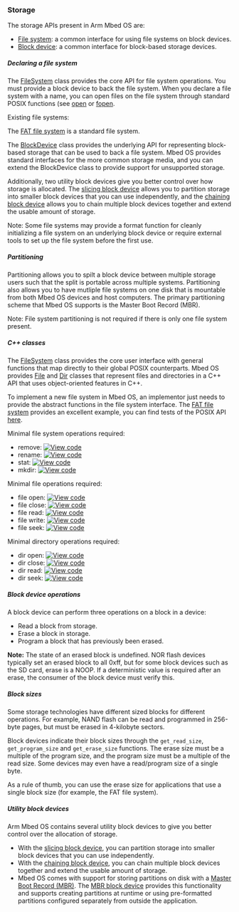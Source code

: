 ### Storage

The storage APIs present in Arm Mbed OS are:

* [File system](filesystem.md): a common interface for using file systems on block devices.
* [Block device](block_device.md): a common interface for block-based storage devices.

##### Declaring a file system

The [FileSystem](https://github.com/ARMmbed/mbed-os/blob/master/features/filesystem/FileSystem.h) class provides the core API for file system operations. You must provide a block device to back the file system. When you declare a file system with a name, you can open files on the file system through standard POSIX functions (see [open](http://pubs.opengroup.org/onlinepubs/009695399/functions/open.html) or [fopen](http://pubs.opengroup.org/onlinepubs/9699919799/functions/fopen.html).

Existing file systems:

The [FAT file system](https://github.com/ARMmbed/mbed-os/tree/master/features/filesystem/fat) is a standard file system.

The [BlockDevice](https://github.com/ARMmbed/mbed-os/blob/master/features/filesystem/bd/BlockDevice.h) class provides the underlying API for representing block-based storage that can be used to back a file system. Mbed OS provides standard interfaces for the more common storage media, and you can extend the BlockDevice class to provide support for unsupported storage.

Additionally, two utility block devices give you better control over how storage is allocated. The [slicing block device](https://github.com/ARMmbed/mbed-os/blob/master/features/filesystem/bd/SlicingBlockDevice.h) allows you to partition storage into smaller block devices that you can use independently, and the [chaining block device](https://github.com/ARMmbed/mbed-os/blob/master/features/filesystem/bd/ChainingBlockDevice.h) allows you to chain multiple block devices together and extend the usable amount of storage.

Note: Some file systems may provide a format function for cleanly initializing a file system on an underlying block device or require external tools to set up the file system before the first use.

##### Partitioning

Partitioning allows you to spilt a block device between multiple storage users such that the split is portable across multiple systems. Partitioning also allows you to have mutliple file systems on one disk that is mountable from both Mbed OS devices and host computers. The primary partitioning scheme that Mbed OS supports is the Master Boot Record (MBR).

Note: File system partitioning is not required if there is only one file system present.

##### C++ classes

The [FileSystem](https://github.com/ARMmbed/mbed-os/blob/master/features/filesystem/FileSystem.h) class provides the core user interface with general functions that map directly to their global POSIX counterparts. Mbed OS provides [File](https://github.com/ARMmbed/mbed-os/blob/master/features/filesystem/File.h) and [Dir](https://github.com/ARMmbed/mbed-os/blob/master/features/filesystem/Dir.h) classes that represent files and directories in a C++ API that uses object-oriented features in C++.

To implement a new file system in Mbed OS, an implementor just needs to provide the abstract functions in the file system interface. The [FAT file system](https://github.com/ARMmbed/mbed-os/blob/master/features/filesystem/fat/FATFileSystem.cpp) provides an excellent example, you can find tests of the POSIX API [here](https://github.com/ARMmbed/sd-driver/tree/master/features/TESTS/filesystem).

Minimal file system operations required:

- remove: [![View code](https://www.mbed.com/embed/?type=library)](https://github.com/ARMmbed/mbed-os/blob/master/features/filesystem/FileSystem.h#L86)
- rename: [![View code](https://www.mbed.com/embed/?type=library)](https://github.com/ARMmbed/mbed-os/blob/master/features/filesystem/FileSystem.h#L94)
- stat: [![View code](https://www.mbed.com/embed/?type=library)](https://github.com/ARMmbed/mbed-os/blob/master/features/filesystem/FileSystem.h#L102)
- mkdir: [![View code](https://www.mbed.com/embed/?type=library)](https://github.com/ARMmbed/mbed-os/blob/master/features/filesystem/FileSystem.h#L110)

Minimal file operations required:

- file open: [![View code](https://www.mbed.com/embed/?type=library)](https://github.com/ARMmbed/mbed-os/blob/master/features/filesystem/FileSystem.h#L124)
- file close: [![View code](https://www.mbed.com/embed/?type=library)](https://github.com/ARMmbed/mbed-os/blob/master/features/filesystem/FileSystem.h#L131)
- file read: [![View code](https://www.mbed.com/embed/?type=library)](https://github.com/ARMmbed/mbed-os/blob/master/features/filesystem/FileSystem.h#L140)
- file write: [![View code](https://www.mbed.com/embed/?type=library)](https://github.com/ARMmbed/mbed-os/blob/master/features/filesystem/FileSystem.h#L149)
- file seek: [![View code](https://www.mbed.com/embed/?type=library)](https://github.com/ARMmbed/mbed-os/blob/master/features/filesystem/FileSystem.h#L176)

Minimal directory operations required:

- dir open: [![View code](https://www.mbed.com/embed/?type=library)](https://github.com/ARMmbed/mbed-os/blob/master/features/filesystem/FileSystem.h#L205)
- dir close: [![View code](https://www.mbed.com/embed/?type=library)](https://github.com/ARMmbed/mbed-os/blob/master/features/filesystem/FileSystem.h#L212)
- dir read: [![View code](https://www.mbed.com/embed/?type=library)](https://github.com/ARMmbed/mbed-os/blob/master/features/filesystem/FileSystem.h#L220)
- dir seek: [![View code](https://www.mbed.com/embed/?type=library)](https://github.com/ARMmbed/mbed-os/blob/master/features/filesystem/FileSystem.h#L228)

##### Block device operations

A block device can perform three operations on a block in a device:

- Read a block from storage.
- Erase a block in storage.
- Program a block that has previously been erased.

<span class="notes">**Note:** The state of an erased block is undefined. NOR flash devices typically set an erased block to all 0xff, but for some block devices such as the SD card, erase is a NOOP. If a deterministic value is required after an erase, the consumer of the block device must verify this.</span>

##### Block sizes

Some storage technologies have different sized blocks for different operations. For example, NAND flash can be read and programmed in 256-byte pages, but must be erased in 4-kilobyte sectors.

Block devices indicate their block sizes through the `get_read_size`, `get_program_size` and `get_erase_size` functions. The erase size must be a multiple of the program size, and the program size must be a multiple of the read size. Some devices may even have a read/program size of a single byte.

As a rule of thumb, you can use the erase size for applications that use a single block size (for example, the FAT file system).

##### Utility block devices

Arm Mbed OS contains several utility block devices to give you better control over the allocation of storage.

- With the [slicing block device](https://github.com/ARMmbed/mbed-os/blob/master/features/filesystem/bd/SlicingBlockDevice.h), you can partition storage into smaller block devices that you can use independently.
- With the [chaining block device](https://github.com/ARMmbed/mbed-os/blob/master/features/filesystem/bd/ChainingBlockDevice.h), you can chain multiple block devices together and extend the usable amount of storage.
- Mbed OS comes with support for storing partitions on disk with a [Master Boot Record (MBR)](https://en.wikipedia.org/wiki/Master_boot_record). The [MBR block device](https://github.com/ARMmbed/mbed-os/blob/master/features/filesystem/bd/MBRBlockDevice.h) provides this functionality and supports creating partitions at runtime or using pre-formatted partitions configured separately from outside the application.
